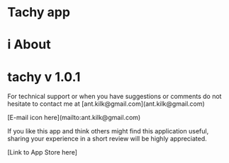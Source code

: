 # Tachy app

# i About

# tachy v 1.0.1

<p> For technical support or when you have suggestions or comments do not hesitate to contact me at [ant.kilk@gmail.com](ant.kilk@gmail.com) </p>

<p> [E-mail icon here](mailto:ant.kilk@gmail.com)</p>

<p> If you like this app and think others might find this application useful, sharing your experience in a short review will be highly appreciated. </p>
<p> [Link to App Store here]</p>
